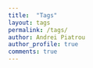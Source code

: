 ```yaml
---
title:  "Tags"
layout: tags
permalink: /tags/
author: Andrei Piatrou
author_profile: true
comments: true
---
```


